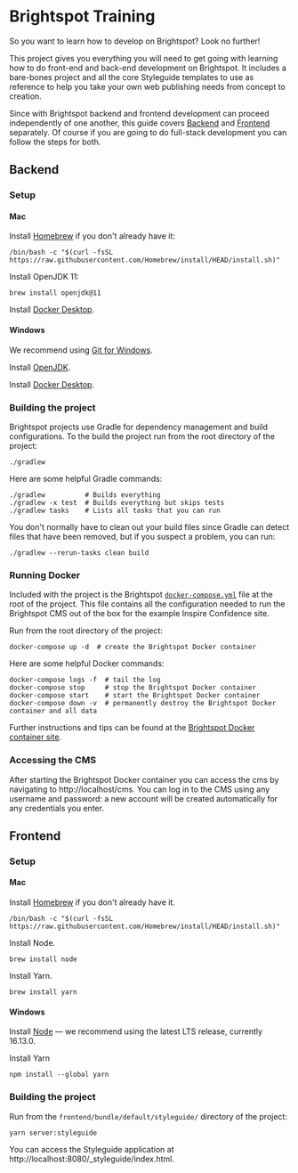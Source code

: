 # Brightspot Training

So you want to learn how to develop on Brightspot? Look no further!

This project gives you everything you will need to get going with learning how to do front-end and back-end development on
Brightspot. It includes a bare-bones project and all the core Styleguide templates to use as reference
to help you take your own web publishing needs from concept to creation.

Since with Brightspot backend and frontend development can proceed independently of one another, this guide covers 
[Backend](#Backend) and [Frontend](#Frontend) separately. Of course if you are going to do full-stack development you
can follow the steps for both.


## Backend

### Setup

#### Mac

Install [Homebrew](https://brew.sh/) if you don't already have it:
```console
/bin/bash -c "$(curl -fsSL https://raw.githubusercontent.com/Homebrew/install/HEAD/install.sh)"
```

Install OpenJDK 11:
```
brew install openjdk@11
```

Install [Docker Desktop](https://www.docker.com/products/docker-desktop).

#### Windows

We recommend using [Git for Windows](https://git-scm.com/downloads).

Install [OpenJDK](https://adoptium.net/releases.html?variant=openjdk11&jvmVariant=hotspot).

Install [Docker Desktop](https://www.docker.com/products/docker-desktop).

### Building the project

Brightspot projects use Gradle for dependency management and build configurations. To the build the project run from 
the root directory of the project:
```console
./gradlew
```

Here are some helpful Gradle commands:
```console
./gradlew          # Builds everything
./gradlew -x test  # Builds everything but skips tests
./gradlew tasks    # Lists all tasks that you can run
```

You don't normally have to clean out your build files since Gradle can detect files that have been removed, but if you 
suspect a problem, you can run:
```console
./gradlew --rerun-tasks clean build
```

### Running Docker

Included with the project is the Brightspot [`docker-compose.yml`](docker-compose.yml) file at the root of the project. 
This file contains all the configuration needed to run the Brightspot CMS out of the box for the example Inspire 
Confidence site.

Run from the root directory of the project:
```console
docker-compose up -d  # create the Brightspot Docker container
```

Here are some helpful Docker commands:
```console
docker-compose logs -f  # tail the log
docker-compose stop     # stop the Brightspot Docker container
docker-compose start    # start the Brightspot Docker container
docker-compose down -v  # permanently destroy the Brightspot Docker container and all data
```

Further instructions and tips can be found at the [Brightspot Docker container site](https://hub.docker.com/r/brightspot/brightspot).

### Accessing the CMS

After starting the Brightspot Docker container you can access the cms by navigating to http://localhost/cms. You can 
log in to the CMS using any username and password: a new account will be created automatically for any credentials you
enter.


## Frontend

### Setup

#### Mac

Install [Homebrew](https://brew.sh/) if you don't already have it.
```
/bin/bash -c "$(curl -fsSL https://raw.githubusercontent.com/Homebrew/install/HEAD/install.sh)"
```

Install Node.
```
brew install node
```

Install Yarn.
```
brew install yarn
```

#### Windows

Install [Node](https://nodejs.org/en/) — we recommend using the latest LTS release, currently 16.13.0.

Install Yarn
```
npm install --global yarn
```

### Building the project

Run from the `frontend/bundle/default/styleguide/` directory of the project:
```console
yarn server:styleguide
```

You can access the Styleguide application at http://localhost:8080/_styleguide/index.html.
